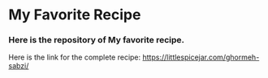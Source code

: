 # My Favorite Recipe

### Here is the repository of My favorite recipe.


Here is the link for the complete recipe:
https://littlespicejar.com/ghormeh-sabzi/
